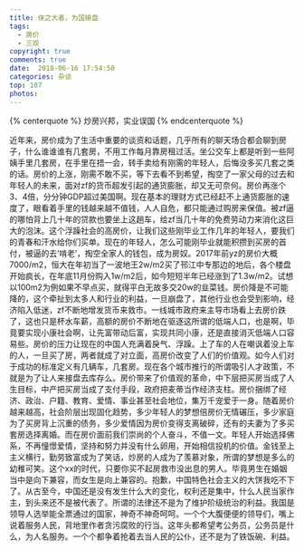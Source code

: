 ```yaml
---
title: 侠之大者，为国接盘
tags:
  - 房价
  - 三观
copyright: true
comments: true
date:  2018-06-16 17:54:50
categories: 杂谈
top: 107
photos:
---
```


{% centerquote %} 
炒房兴邦，实业误国
{% endcenterquote %}

近年来，房价成为了生活中重要的谈资和话题，几乎所有的聊天场合都会聊到房子，什么谁谁谁有几套房，不用工作每月靠房租过活。坐公交车上都是听到一些阿姨手里几套房，在手里在捂一会，转手卖给有刚需的年轻人，后悔没多买几套之类的话。房价的上涨，刚需不敢不买，等下去看不到希望，掏空了一家父母的过去和年轻人的未来，面对zf的货币超发引起的通货膨胀，却又无可奈何。房价再涨个3、4倍，分分钟GDP超过美国啊。现在基本的理财方式已经赶不上通货膨胀的速度了，眼看着手里的钱越来越不值钱，人人自危，都只能通过购房来保值。被zf逼的哪怕背上几十年的贷款也要坐上这趟车，给zf当几十年的免费劳动力来消化这巨大的泡沫。这个浮躁社会的高房价，让我们这些刚毕业工作几年的年轻人，要我们的青春和汗水给你们买单。现在的年轻人，怎么可能刚毕业就能积攒到买房的首付，被逼的去‘啃老’，掏空全家人的钱包，成为房奴。2017年前yz的房价大概7000/m2，恒大在年初当了一波地王2w/m2买了邗江中专那边的地后，各个楼盘开始疯长，在年底11月份购入1w/m2后，如今短短半年已经涨到了1.3w/m2。试想以100m2为例如果不早点买，就得平白无故多交20w的韭菜钱。房价降是不可能降的，这个牵扯到太多人和行业的利益，一旦崩盘了，其他行业也会受到影响，经济陷入低迷，zf不断地增发货币来救市。一线城市政府来主导市场看上去房价跌了，这也只是杯水车薪，高额的房价不断地在驱逐这所谓的低端人口，也是啊，毕竟要实现小康社会啊，让先富带动后富，实现共同小康，还是直接消灭低端人口容易些。房价的压力让现在的中国人充满着戾气、浮躁。上了车的人在嘲讽着没上车的人，一旦买了房，两者就成了对立面，高房价改变了人们的价值观。如今人们对于成功的标准定义有几辆车，几套房。现在各个城市推行的所谓吸引人才政策，不就是为了让人来接盘去库存么。房价带来了价值观的革命，中下层把买房当成了人生目标，中产把买房当成了支付手段，政府把麦蒂当作经济支柱。房价捆绑了经济、政治、户籍、教育、爱情、事业甚至社会地位，集万千宠爱于一身。随着房价越来越高，社会阶层出现固化趋势，多少年轻人的梦想倍房价无情碾压，多少家庭为了买房背上沉重的债务，多少爱情因为房价变得支离破碎，还有的夫妻为了多买套房选择离婚。而在房价面前我们崇尚的个人奋斗，不值一文。年轻人开始选择佛系，不再憧憬爱情，坚持和努力并没有什么卵用，开始相信投机的价值。金钱至上主义横行，勤劳致富成为了笑话，炒房的人成为了羡慕对象，所谓的梦想是多么的幼稚可笑。这个xx的时代，只要你买不起房救市没出息的男人。毕竟男生在婚姻当中是向下兼容，而女生是向上兼容的。抱歉，中国特色社会主义的大饼我吃不下了。从古至今，中国还是没有发生什么大的变化，权利还是集中，什么人民当家作主，到头来还不是被代表了。所谓的法律还不是为了维护阶级统治的利益。我国是领导人选举能全票通过的国家，神奇不神奇呵呵。一个个大腹便便的领导们，嘴上说着服务人民，背地里作者贪污腐败的行当。这年头都希望考公务员，公务员是什么，为人名服务。一个个都争着抢着去当人民的公仆，还不是为了铁饭碗、利益。
